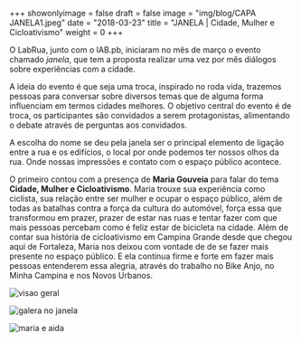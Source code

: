 +++
showonlyimage = false
draft = false
image = "img/blog/CAPA JANELA1.jpeg"
date = "2018-03-23"
title = "JANELA | Cidade, Mulher e Cicloativismo"
weight = 0
+++

O LabRua, junto com o IAB.pb, iniciaram no mês de março o evento chamado *janela*, que tem a proposta realizar uma vez por mês diálogos sobre experiências com a cidade.
<!--more-->

A ideia do evento é que seja uma troca, inspirado no roda vida, trazemos pessoas para conversar sobre diversos temas que de alguma forma influenciam em termos cidades melhores. O objetivo central do evento é de troca, os participantes são convidados a serem protagonistas, alimentando o debate através de perguntas aos convidados.

A escolha do nome se deu pela janela ser o principal elemento de ligação entre a rua e os edifícios, o local por onde podemos ter nossos olhos da rua. Onde nossas impressões e contato com o espaço público acontece.

O primeiro contou com a presença de **Maria Gouveia** para falar do tema **Cidade, Mulher e Cicloativismo**. Maria trouxe sua experiência como ciclista, sua relação entre ser mulher e ocupar o espaço público, além de todas as batalhas contra a força da cultura do automóvel, força essa que transformou em prazer, prazer de estar nas ruas e tentar fazer com que mais pessoas percebam como é feliz estar de bicicleta na cidade. Além de contar sua história de cicloativismo em Campina Grande desde que chegou aqui de Fortaleza, Maria nos deixou com vontade de de se fazer mais presente no espaço público. E ela continua firme e forte em fazer mais pessoas entenderem essa alegria, através do trabalho no Bike Anjo, no Minha Campina e nos Novos Urbanos.

![visao geral](../../img/blog/janela2.jpeg)

![galera no janela](../../img/blog/janela1.jpeg)

![maria e aida](../../img/blog/janela3.jpeg)
